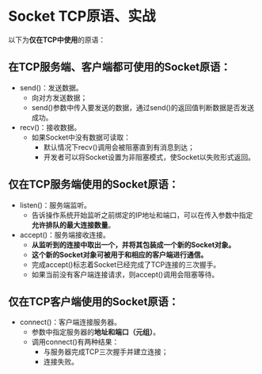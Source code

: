 # Socket TCP原语、实战

以下为**仅在TCP中使用**的原语：

## 在TCP服务端、客户端都可使用的Socket原语：

* send\(\)：发送数据。
  * 向对方发送数据；
  * send\(\)参数中传入要发送的数据，通过send\(\)的返回值判断数据是否发送成功。
* recv\(\)：接收数据。
  * 如果Socket中没有数据可读取：
    * 默认情况下recv\(\)调用会被阻塞直到有消息到达；
    * 开发者可以将Socket设置为非阻塞模式，使Socket以失败形式返回。

## 仅在TCP服务端使用的Socket原语：

* listen\(\)：服务端监听。
  * 告诉操作系统开始监听之前绑定的IP地址和端口，可以在传入参数中指定**允许排队的最大连接数量**。
* accept\(\)：服务端接收连接。
  * **从监听到的连接中取出一个，并将其包装成一个新的Socket对象。**
  * **这个新的Socket对象可被用于和相应的客户端进行通信。**
  * 完成accept\(\)标志着Socket已经完成了TCP连接的三次握手。
  * 如果当前没有客户端连接请求，则accept\(\)调用会阻塞等待。

## 仅在TCP客户端使用的Socket原语：

* connect\(\)：客户端连接服务器。
  * 参数中指定服务器的**地址和端口（元组）**。
  * 调用connect\(\)有两种结果：
    * 与服务器完成TCP三次握手并建立连接；
    * 连接失败。

